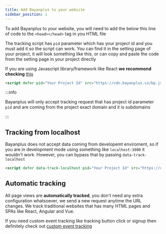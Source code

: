 ```yaml
---
title: Add Bayanplus to your website
sidebar_position: 1
---
```



To add Bayanplus to your website, you will need to add the below this line of code to the `<head></head>` tag in you HTML file

The tracking script has `pid` parameter which has your project id and you must add it so the script can work. You can find it in the setting page of your project, it will look something like this, or can copy and paste the code from the setting page in your project directly

If you are using Javascript library/framework like React **we recommond checking** [this](../libraries/javascript.md)
```html
<script defer pid="Your Project Id" src="https://cdn.bayanplus.co/bp.js"></script>
```
 
:::info 

Bayanplus will only accept tracking request that has project id parameter `pid` and are coming from the project exact domain and it is subdomains

:::

## Tracking from localhost
Bayanplus does not accept data coming from developemt enviroment, so if you are in development mode using something like `localhost:3000` it wouldn't work. However, you can bypass that by passing `data-track-localhost`
```html
<script defer data-track-localhost pid="Your Project Id" src="https://cdn.bayanplus.co/bp.js"></script>
```

## Automatic tracking

All page views are **automatically tracked**, you don't need any extra configuration whatsoever, we send a new request anytime the URL changes. We track traditional websites that has many HTML pages and SPAs like React, Angular and Vue. 

If you need custom event tracking like tracking button click or signup then definitely check out [custom event tracking](../how-to/track-custom-events.md)
